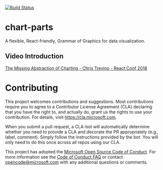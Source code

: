 [![Build Status](https://travis-ci.org/Microsoft/chart-parts.svg?branch=master)](https://travis-ci.org/Microsoft/chart-parts)

# chart-parts

A flexible, React-friendly, Grammar of Graphics for data visualization.

## Video Introduction

[The Missing Abstraction of Charting - Chris Trevino - React Conf 2018](https://www.youtube.com/watch?v=qqffsEHKMcM)

# Contributing

This project welcomes contributions and suggestions. Most contributions require you to agree to a
Contributor License Agreement (CLA) declaring that you have the right to, and actually do, grant us
the rights to use your contribution. For details, visit https://cla.microsoft.com.

When you submit a pull request, a CLA-bot will automatically determine whether you need to provide
a CLA and decorate the PR appropriately (e.g., label, comment). Simply follow the instructions
provided by the bot. You will only need to do this once across all repos using our CLA.

This project has adopted the [Microsoft Open Source Code of Conduct](https://opensource.microsoft.com/codeofconduct/).
For more information see the [Code of Conduct FAQ](https://opensource.microsoft.com/codeofconduct/faq/) or
contact [opencode@microsoft.com](mailto:opencode@microsoft.com) with any additional questions or comments.

